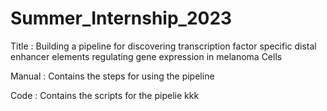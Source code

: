# Summer_Internship_2023

Title : Building a pipeline for discovering transcription factor specific distal enhancer elements regulating gene expression in melanoma Cells

Manual : Contains the steps for using the pipeline 

Code : Contains the scripts for the pipelie
kkk
